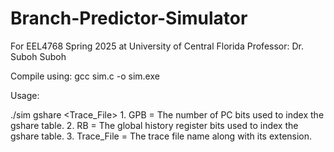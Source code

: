 # Branch-Predictor-Simulator
 
For EEL4768 Spring 2025 at University of Central Florida Professor: Dr. Suboh Suboh

Compile using: gcc sim.c -o sim.exe

Usage:

./sim gshare <GPB> <RB> <Trace_File>
    1. GPB = The number of PC bits used to index the gshare table.
    2. RB = The global history register bits used to index the gshare table.
    3. Trace_File = The trace file name along with its extension.